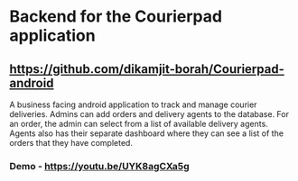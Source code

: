 # Backend for the Courierpad application 
## https://github.com/dikamjit-borah/Courierpad-android
A business facing android application to track and manage courier deliveries. Admins can add orders and delivery agents to the database. For an order, the admin can select from a list of available delivery agents. Agents also has their separate dashboard where they can see a list of the orders that they have completed.
### Demo - https://youtu.be/UYK8agCXa5g
